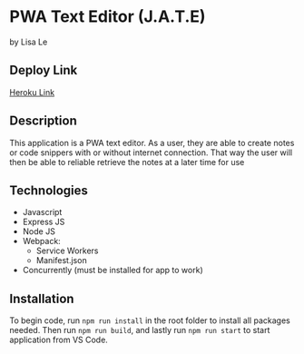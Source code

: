 # PWA Text Editor (J.A.T.E)

by Lisa Le

## Deploy Link

[Heroku Link](https://gentle-tor-27058.herokuapp.com/)

## Description

This application is a PWA text editor. As a user, they are able to create notes or code snippers with or without internet connection. That way the user will then be able to reliable retrieve the notes at a later time for use

## Technologies

- Javascript
- Express JS
- Node JS
- Webpack:
  - Service Workers
  - Manifest.json
- Concurrently (must be installed for app to work)

## Installation

To begin code, run `npm run install` in the root folder to install all packages needed. Then run `npm run build`, and lastly run `npm run start` to start application from VS Code.

